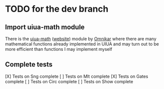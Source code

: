 # TODO for the dev branch

## Import uiua-math module

There is the [uiua-math](https://github.com/Omnikar/uiua-math) ([website](https://omnikar.github.io/uiua-math/)) module by [Omnikar](https://github.com/Omnikar) where there are many mathematical functions already implemented in UIUA and may turn out to be more efficient than functions I may implement myself

## Complete tests

[X] Tests on Sng complete
[ ] Tests on Mlt complete
[X] Tests on Gates complete
[ ] Tests on Circ complete
[ ] Tests on Show complete